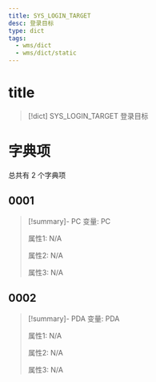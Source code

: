 ```yaml
---
title: SYS_LOGIN_TARGET
desc: 登录目标
type: dict
tags:
  - wms/dict
  - wms/dict/static
---
```

# title
>[!dict] SYS_LOGIN_TARGET
> 登录目标

# 字典项
总共有 2 个字典项
## 0001
>[!summary]- PC
>变量: PC
>
>属性1: N/A
>
>属性2: N/A
>
>属性3: N/A

## 0002
>[!summary]- PDA
>变量: PDA
>
>属性1: N/A
>
>属性2: N/A
>
>属性3: N/A
